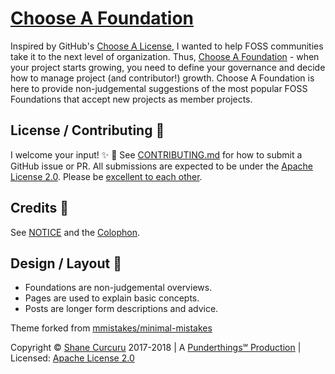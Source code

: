 # [Choose A Foundation](http://chooseafoundation.com/)

Inspired by GitHub's [Choose A License](https://choosealicense.com/), I wanted to help FOSS communities take it to the next level of organization.  Thus, [Choose A Foundation](http://chooseafoundation.com/) - when your project starts growing, you need to define your governance and decide how to manage project (and contributor!) growth.  Choose A Foundation is here to provide non-judgemental suggestions of the most popular FOSS Foundations that accept new projects as member projects.

## License / Contributing :pencil:

I welcome your input! :sparkles: :tada: See [CONTRIBUTING.md](CONTRIBUTING.md) for how to submit a GitHub issue or PR.  All submissions are expected to be under the [Apache License 2.0](LICENSE).  Please be [excellent to each other](CODE_OF_CONDUCT.md).

## Credits :clap:

See [NOTICE](NOTICE) and the [Colophon](http://chooseafoundation.com/colophon).

## Design / Layout :art:

- Foundations are non-judgemental overviews.
- Pages are used to explain basic concepts.
- Posts are longer form descriptions and advice.

Theme forked from [mmistakes/minimal-mistakes](https://github.com/mmistakes/minimal-mistakes)

Copyright © [Shane Curcuru](http://shanecurcuru.org/) 2017-2018 | A [Punderthings℠ Production](http://punderthings.com/) | Licensed: [Apache License 2.0](http://www.apache.org/licenses/LICENSE-2.0.html)